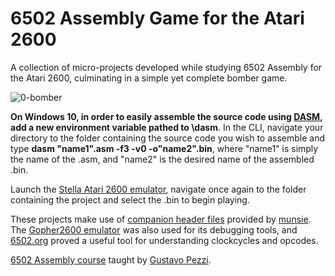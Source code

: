 # 6502 Assembly Game for the Atari 2600
A collection of micro-projects developed while studying 6502 Assembly for the Atari 2600, culminating in a simple yet complete bomber game.

![0-bomber](https://github.com/Nico-Posateri/6502-assembly-game/assets/141705409/425c29c7-d118-4841-a713-c0e0aa15c00e)

**On Windows 10, in order to easily assemble the source code using [DASM](https://dasm-assembler.github.io/), add a new environment variable pathed to \dasm**. In the CLI, navigate your directory to the folder containing the source code you wish to assemble and type **dasm "name1".asm -f3 -v0 -o"name2".bin**, where "name1" is simply the name of the .asm, and "name2" is the desired name of the assembled .bin.

Launch the [Stella Atari 2600 emulator](https://stella-emu.github.io/), navigate once again to the folder containing the project and select the .bin to begin playing.

These projects make use of [companion header files](https://github.com/munsie/dasm/tree/master/machines/atari2600) provided by [munsie](https://github.com/munsie). The [Gopher2600 emulator](https://github.com/JetSetIlly/Gopher2600) was also used for its debugging tools, and [6502.org](http://www.6502.org/tutorials/6502opcodes.html) proved a useful tool for understanding clockcycles and opcodes.

[6502 Assembly course](https://www.udemy.com/course/programming-games-for-the-atari-2600/) taught by [Gustavo Pezzi](https://github.com/gustavopezzi).
